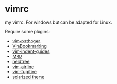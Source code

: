 # vimrc
my vimrc. For windows but can be adapted for Linux. 

Require some plugins:
* [vim-pathogen](https://github.com/tpope/vim-pathogen)
* [VimBookmarking](https://github.com/dterei/VimBookmarking)
* [vim-indent-guides](https://github.com/nathanaelkane/vim-indent-guides)
* [MRU](https://github.com/yegappan/mru)
* [nerdtree](https://github.com/scrooloose/nerdtree)
* [vim-airline](https://github.com/bling/vim-airline)
* [vim-fugitive](https://github.com/tpope/vim-fugitive)
* [solarized theme](https://github.com/altercation/solarized)


